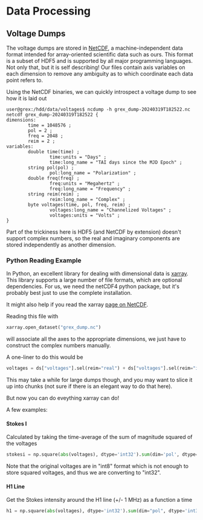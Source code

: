 # Data Processing

## Voltage Dumps

The voltage dumps are stored in [NetCDF](https://www.unidata.ucar.edu/software/netcdf/), a machine-independent
data format intended for array-oriented scientific data such as ours. This format is a subset of HDF5 and is
supported by all major programming languages. Not only that, but it is self describing! Our files contain axis
variables on each dimension to remove any ambiguity as to which coordinate each data point refers to.

Using the NetCDF binaries, we can quickly introspect a voltage dump to see how it is laid out

```shell
user@grex:/hdd/data/voltages$ ncdump -h grex_dump-20240319T182522.nc
netcdf grex_dump-20240319T182522 {
dimensions:
        time = 1048576 ;
        pol = 2 ;
        freq = 2048 ;
        reim = 2 ;
variables:
        double time(time) ;
                time:units = "Days" ;
                time:long_name = "TAI days since the MJD Epoch" ;
        string pol(pol) ;
                pol:long_name = "Polarization" ;
        double freq(freq) ;
                freq:units = "Megahertz" ;
                freq:long_name = "Frequency" ;
        string reim(reim) ;
                reim:long_name = "Complex" ;
        byte voltages(time, pol, freq, reim) ;
                voltages:long_name = "Channelized Voltages" ;
                voltages:units = "Volts" ;
}
```

Part of the trickiness here is HDF5 (and NetCDF by extension) doesn't support complex numbers, so the real and imaginary components are stored independently as another dimension.

### Python Reading Example

In Python, an excellent library for dealing with dimensional data is [xarray](https://docs.xarray.dev/en/stable/getting-started-guide/index.html). This
library supports a large number of file formats, which are optional dependencies.
For us, we need the netCDF4 python package, but it's probably best just to
use the complete installation.

It might also help if you read the xarray [page on NetCDF](https://docs.xarray.dev/en/stable/user-guide/io.html).

Reading this file with

```python
xarray.open_dataset("grex_dump.nc")
```

will associate all the axes to the appropriate dimensions, we just have to construct the complex numbers manually.

A one-liner to do this would be

```python
voltages = ds["voltages"].sel(reim="real") + ds["voltages"].sel(reim="imaginary")*1j
```

This may take a while for large dumps though, and you may want to slice it up into chunks (not sure if there is an elegant way to do that here).

But now you can do eveything xarray can do!

A few examples:

#### Stokes I

Calculated by taking the time-average of the sum of magnitude squared of the voltages

```python
stokesi = np.square(abs(voltages), dtype='int32').sum(dim='pol', dtype='int32').sum(dim='reim', dtype='int32')
```

Note that the original voltages are in "int8" format which is not enough to store squared voltages, and thus we are converting to "int32".

#### H1 Line

Get the Stokes intensity around the H1 line (+/- 1 MHz) as a function a time

```python
h1 = np.square(abs(voltages), dtype='int32').sum(dim="pol", dtype='int32').sel(freq=slice(1421,1419)).sum(dim="freq", dtype='int32')
```
